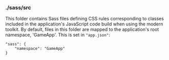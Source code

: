 ### ./sass/src

This folder contains Sass files defining CSS rules corresponding to classes
included in the application's JavaScript code build when using the modern toolkit.
By default, files in this folder are mapped to the application's root namespace, 'GameApp'.
This is set in `"app.json"`:

    "sass": {
        "namespace": "GameApp"
    }